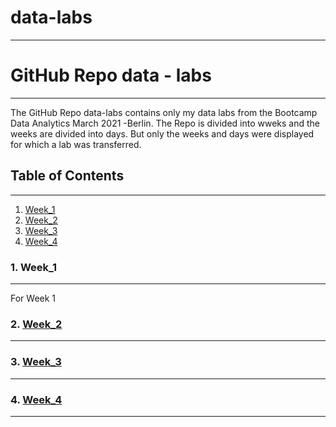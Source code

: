 # data-labs
***

# GitHub Repo data - labs
***

The GitHub Repo data-labs contains only my data labs from the Bootcamp Data Analytics March 2021 -Berlin.
The Repo is divided into wweks and the weeks are divided into days. But only the weeks and days were displayed for which a lab was transferred.

## Table of Contents
***
1. [Week_1](#Week_1)
2. [Week_2](#Week_2)
3. [Week_3](#Week_3)
4. [Week_4](#Week_4)

<a name="Week_1"></a>
### 1. Week_1
***

For Week 1 

<a name="Week_2"></a>
### 2. [Week_2](#Week_2)
***

<a name="Week_3"></a>
### 3. [Week_3](#Week_3)
***

<a name="Week_4"></a>
### 4. [Week_4](#Week_4)
***

